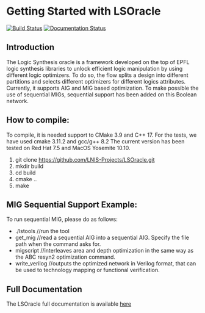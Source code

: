 # Getting Started with LSOracle

[![Build Status](https://travis-ci.org/LNIS-Projects/LSOracle.svg?branch=master)](https://travis-ci.org/LNIS-Projects/LSOracle)
[![Documentation Status](https://readthedocs.org/projects/lsoracle/badge/?version=latest)](https://lsoracle.readthedocs.io/en/latest/?badge=latest)

## Introduction

The Logic Synthesis oracle is a framework developed on the top of EPFL logic synthesis libraries to unlock efficient logic manipulation by using different logic optimizers. To do so, the flow splits a design into different partitions and selects different optimizers for different logics attributes. Currently, it supports AIG and MIG based optimization. To make possible the use of sequential MIGs, sequential support has been added on this Boolean network. 

## How to compile: 

To compile, it is needed support to CMake 3.9 and C++ 17. For the tests, we have used cmake 3.11.2 and gcc/g++ 8.2
The current version has been tested on Red Hat 7.5 and MacOS Yosemite 10.10.  

1. git clone https://github.com/LNIS-Projects/LSOracle.git
2. mkdir build
3. cd build
4. cmake .. 
5. make 

## MIG Sequential Support Example: 

To run sequential MIG, please do as follows:

* ./lstools                                                //run the tool
* get_mig                                               //read a sequential AIG into a sequential AIG. Specify the file path when the command asks for. 
* migscript                                             //interleaves area and depth optimization in the same way as the ABC resyn2 optimization command. 
* write_verilog                                       //outputs the optimized network in Verilog format, that can be used to technology mapping or functional verification. 

## Full Documentation 

The LSOracle full documentation is available [here](https://lsoracle.readthedocs.io/en/latest/?badge=latest)

